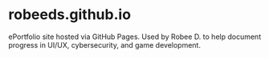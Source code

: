 # robeeds.github.io
ePortfolio site hosted via GitHub Pages. Used by Robee D. to help document progress in UI/UX, cybersecurity, and game development.
